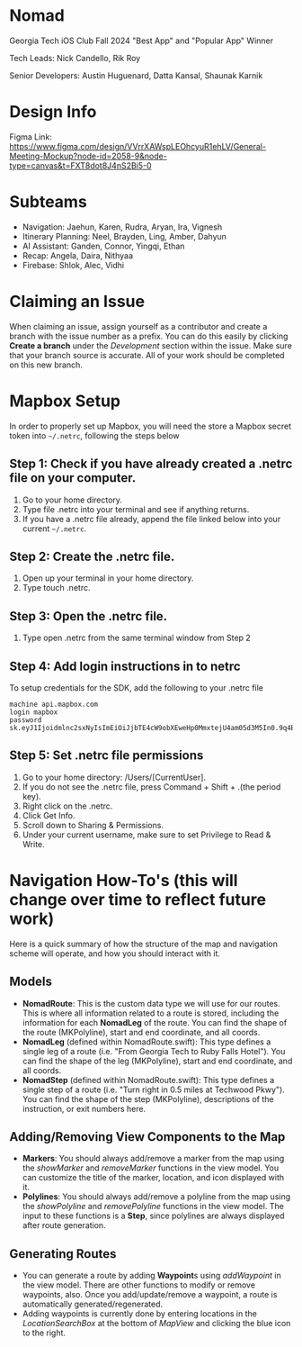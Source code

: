 # Nomad
Georgia Tech iOS Club Fall 2024 "Best App" and "Popular App" Winner

Tech Leads: Nick Candello, Rik Roy

Senior Developers: Austin Huguenard, Datta Kansal, Shaunak Karnik

# Design Info
Figma Link: https://www.figma.com/design/VVrrXAWspLEOhcyuR1ehLV/General-Meeting-Mockup?node-id=2058-9&node-type=canvas&t=FXT8dot8J4nS2Bi5-0

# Subteams
- Navigation: Jaehun, Karen, Rudra, Aryan, Ira, Vignesh
- Itinerary Planning: Neel, Brayden, Ling, Amber, Dahyun
- AI Assistant: Ganden, Connor, Yingqi, Ethan
- Recap: Angela, Daira, Nithyaa
- Firebase: Shlok, Alec, Vidhi

# Claiming an Issue
When claiming an issue, assign yourself as a contributor and create a branch with the issue number as a prefix. You can do this easily by clicking **Create a branch** under the *Development* section within the issue. Make sure that your branch source is accurate. All of your work should be completed on this new branch.


# Mapbox Setup

In order to properly set up Mapbox, you will need the store a Mapbox secret token into ```~/.netrc```, following the steps below

## Step 1: Check if you have already created a .netrc file on your computer.

1. Go to your home directory.
2. Type file .netrc into your terminal and see if anything returns.
3. If you have a .netrc file already, append the file linked below into your current ```~/.netrc```.

## Step 2: Create the .netrc file.

1. Open up your terminal in your home directory.
2. Type touch .netrc.

## Step 3: Open the .netrc file.
1. Type open .netrc from the same terminal window from Step 2

## Step 4: Add login instructions in to netrc
To setup credentials for the SDK, add the following to your .netrc file

```
machine api.mapbox.com
login mapbox
password sk.eyJ1Ijoidmlnc2sxNyIsImEiOiJjbTE4cW9obXEweHp0MmxtejU4am05d3M5In0.9q4B3Ds8_VYsye4wAslhPg
```

## Step 5: Set .netrc file permissions

1. Go to your home directory: /Users/[CurrentUser].
2. If you do not see the .netrc file, press Command + Shift + .(the period key).
3. Right click on the .netrc.
4. Click Get Info.
5. Scroll down to Sharing & Permissions.
6. Under your current username, make sure to set Privilege to Read & Write.

# Navigation How-To's (this will change over time to reflect future work)
Here is a quick summary of how the structure of the map and navigation scheme will operate, and how you should interact with it. 

## Models
- **NomadRoute**: This is the custom data type we will use for our routes. This is where all information related to a route is stored, including the information for each **NomadLeg** of the route. You can find the shape of the route (MKPolyline), start and end coordinate, and all coords.
- **NomadLeg** (defined within NomadRoute.swift): This type defines a single leg of a route (i.e. "From Georgia Tech to Ruby Falls Hotel"). You can find the shape of the leg (MKPolyline), start and end coordinate, and all coords.
- **NomadStep** (defined within NomadRoute.swift): This type defines a single step of a route (i.e. "Turn right in 0.5 miles at Techwood Pkwy"). You can find the shape of the step (MKPolyline), descriptions of the instruction, or exit numbers here.

## Adding/Removing View Components to the Map
- **Markers**: You should always add/remove a marker from the map using the *showMarker* and *removeMarker* functions in the view model. You can customize the title of the marker, location, and icon displayed with it.
- **Polylines**: You should always add/remove a polyline from the map using the *showPolyline* and *removePolyline* functions in the view model. The input to these functions is a **Step**, since polylines are always displayed after route generation.

## Generating Routes
- You can generate a route by adding **Waypoint**s using *addWaypoint* in the view model. There are other functions to modify or remove waypoints, also. Once you add/update/remove a waypoint, a route is automatically generated/regenerated.
- Adding waypoints is currently done by entering locations in the *LocationSearchBox* at the bottom of *MapView* and clicking the blue icon to the right.
